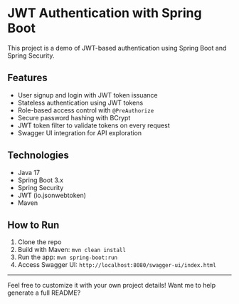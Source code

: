 # JWT Authentication with Spring Boot

This project is a demo of JWT-based authentication using Spring Boot and Spring Security.

## Features
- User signup and login with JWT token issuance
- Stateless authentication using JWT tokens
- Role-based access control with `@PreAuthorize`
- Secure password hashing with BCrypt
- JWT token filter to validate tokens on every request
- Swagger UI integration for API exploration

## Technologies
- Java 17
- Spring Boot 3.x
- Spring Security
- JWT (io.jsonwebtoken)
- Maven

## How to Run
1. Clone the repo
2. Build with Maven: `mvn clean install`
3. Run the app: `mvn spring-boot:run`
4. Access Swagger UI: `http://localhost:8080/swagger-ui/index.html`

---

Feel free to customize it with your own project details! Want me to help generate a full README?
